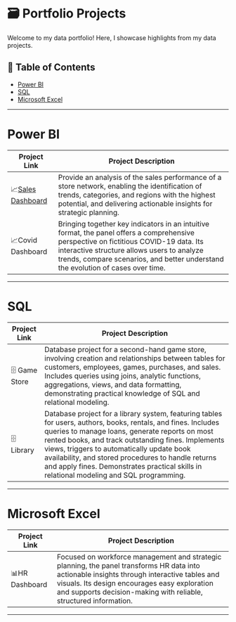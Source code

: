 # 🗃️ Portfolio Projects
Welcome to my data portfolio! Here, I showcase highlights from my data projects.
## :file_folder: Table of Contents

- [Power BI](#power-bi)
- [SQL](#sql)
- [Microsoft Excel](#microsoft-excel)

---

# Power BI
| Project Link | Project Description |
|-------------|----------|
|📈[Sales Dashboard](https://github.com/andre-pedro/Test)|Provide an analysis of the sales performance of a store network, enabling the identification of trends, categories, and regions with the highest potential, and delivering actionable insights for strategic planning.|
|📈Covid Dashboard|Bringing together key indicators in an intuitive format, the panel offers a comprehensive perspective on fictitious COVID-19 data. Its interactive structure allows users to analyze trends, compare scenarios, and better understand the evolution of cases over time.|

---

# SQL
| Project Link | Project Description |
|-------------|----------|
| 🗄️ Game Store |Database project for a second-hand game store, involving creation and relationships between tables for customers, employees, games, purchases, and sales. Includes queries using joins, analytic functions, aggregations, views, and data formatting, demonstrating practical knowledge of SQL and relational modeling.| 
| 🗄️ Library |Database project for a library system, featuring tables for users, authors, books, rentals, and fines. Includes queries to manage loans, generate reports on most rented books, and track outstanding fines. Implements views, triggers to automatically update book availability, and stored procedures to handle returns and apply fines. Demonstrates practical skills in relational modeling and SQL programming.|

---

# Microsoft Excel
| Project Link | Project Description |
|-------------|----------|
|📊HR Dashboard|Focused on workforce management and strategic planning, the panel transforms HR data into actionable insights through interactive tables and visuals. Its design encourages easy exploration and supports decision-making with reliable, structured information.|

---


